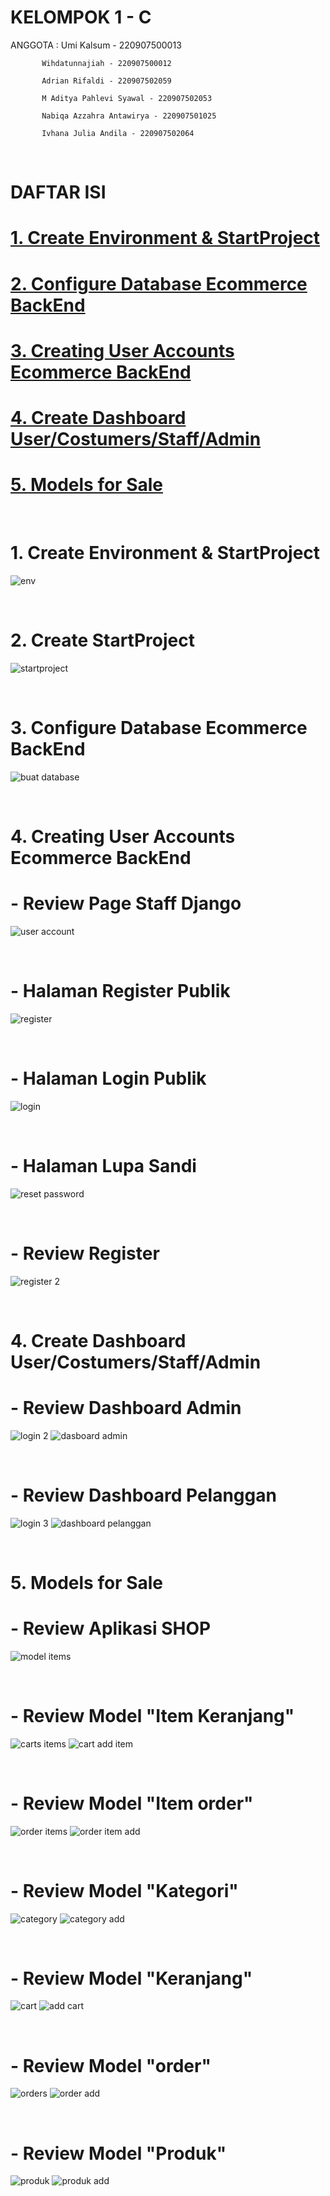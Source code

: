 # KELOMPOK 1 - C

ANGGOTA : Umi Kalsum - 220907500013

           Wihdatunnajiah - 220907500012

           Adrian Rifaldi - 220907502059

           M Aditya Pahlevi Syawal - 220907502053

           Nabiqa Azzahra Antawirya - 220907501025

           Ivhana Julia Andila - 220907502064



<br>

# DAFTAR ISI
# [1. Create Environment & StartProject](#1-create-environment--startproject-1)
# [2. Configure Database Ecommerce BackEnd](#2-configure-database-ecommerce-backend-1)
# [3. Creating User Accounts Ecommerce BackEnd](#3-creating-user-accounts-ecommerce-backend-1)
# [4. Create Dashboard User/Costumers/Staff/Admin](#4-create-dashboard-usercostumersstaffadmin-1)
# [5. Models for Sale](#5-models-for-sale-1)

<br>

# 1. Create Environment & StartProject
![env](https://github.com/user-attachments/assets/2c133937-d00f-4db6-b258-ef7953f56efc)

<br>

# 2. Create StartProject
![startproject](https://github.com/user-attachments/assets/6f642e3f-d677-43ae-bd83-955e7c7f46ef)

<br>

# 3. Configure Database Ecommerce BackEnd
![buat database ](https://github.com/user-attachments/assets/e68cb39d-7746-48f5-ba9c-6b52617b9a20)

<br>

# 4. Creating User Accounts Ecommerce BackEnd
# - Review Page Staff Django
![user account](https://github.com/user-attachments/assets/4379282e-879c-45c1-be01-e4341d9220fa)

<br>

# - Halaman Register Publik
![register](https://github.com/user-attachments/assets/4043fdd3-2161-4c65-9daf-12fb48e55d87)


<br>

# - Halaman Login Publik
![login](https://github.com/user-attachments/assets/a858bed1-5d8b-40a6-9681-3fbf9ece0fe2)


<br>

# - Halaman Lupa Sandi
![reset password](https://github.com/user-attachments/assets/0ce3a702-82b7-4f0c-a4e0-4b13214eaa28)


<br>


# - Review Register
![register 2](https://github.com/user-attachments/assets/6cd78b60-f3c9-4d02-ba1f-ed8295a15f4f)


<br>

# 4. Create Dashboard User/Costumers/Staff/Admin
# - Review Dashboard Admin
![login 2](https://github.com/user-attachments/assets/8765e029-27ac-4d98-9720-a3e38cfe0a60)
![dasboard admin](https://github.com/user-attachments/assets/9d9f1bf1-70df-4492-a3fb-54dee9e54c8f)


<br>

# - Review Dashboard Pelanggan
![login 3](https://github.com/user-attachments/assets/1f1f0b68-a189-4b38-9656-9baf7087e13e)
![dashboard pelanggan](https://github.com/user-attachments/assets/382cb009-ffb9-4eb6-97ab-443303c45e38)

<br>

# 5. Models for Sale
# - Review Aplikasi SHOP
![model items](https://github.com/user-attachments/assets/65774d5c-068b-47c7-8337-f9c7aa06ba44)

<br>

# - Review Model "Item Keranjang"
![carts items](https://github.com/user-attachments/assets/8df39337-8112-41cd-9b01-8c0044fe26fd)
![cart add item ](https://github.com/user-attachments/assets/97315c81-28b6-4321-bf3b-4f6cf1a61d5f)

<br>

# - Review Model "Item order"
![order items](https://github.com/user-attachments/assets/3d52371f-7e93-4682-8d68-19d3f76d7001)
![order item add](https://github.com/user-attachments/assets/4d25ea20-0b85-4acd-844c-62466b550e2d)

<br>

# - Review Model "Kategori"
![category](https://github.com/user-attachments/assets/c2f1dac9-cf05-4e2d-9c17-fdad801578c3)
![category add](https://github.com/user-attachments/assets/de60bd6e-f0a1-4966-87ad-9c98bf77da30)

<br>

# - Review Model "Keranjang"
![cart](https://github.com/user-attachments/assets/a1dd709b-52f0-4c8a-908a-035b83c6248d)
![add cart](https://github.com/user-attachments/assets/78699431-3267-4977-b5a9-12e83706f806)

<br>

# - Review Model "order"
![orders](https://github.com/user-attachments/assets/b45fee41-8f86-4e6b-85c4-f0e592266c47)
![order add](https://github.com/user-attachments/assets/0f32fd21-2481-4461-b70f-a7f5e4ce3db9)

<br>

# - Review Model "Produk"
![produk](https://github.com/user-attachments/assets/c85b7b83-fbb8-4cd8-872a-b9830ec4aef2)
![produk add](https://github.com/user-attachments/assets/e4be598a-cc04-482f-81dc-b01af1672e9e)

